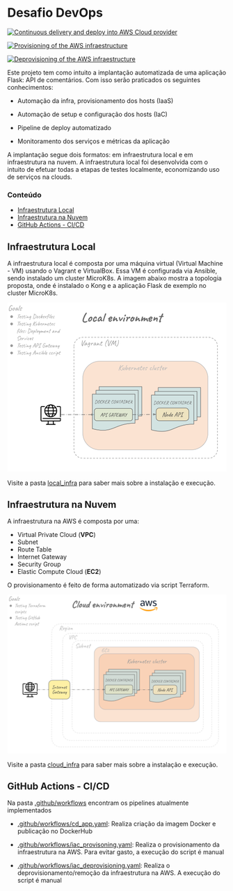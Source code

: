 # Desafio DevOps

[![Continuous delivery and deploy into AWS Cloud provider](https://github.com/Samuellucas97/desafio-devops/actions/workflows/cd_app.yaml/badge.svg)](https://github.com/Samuellucas97/desafio-devops/actions/workflows/cd_app.yaml)

[![Provisioning of the AWS infraestructure](https://github.com/Samuellucas97/desafio-devops/actions/workflows/iac_provisioning.yaml/badge.svg)](https://github.com/Samuellucas97/desafio-devops/actions/workflows/iac_provisioning.yaml)

[![Deprovisioning of the AWS infraestructure](https://github.com/Samuellucas97/desafio-devops/actions/workflows/iac_deprovisioning.yaml/badge.svg)](https://github.com/Samuellucas97/desafio-devops/actions/workflows/iac_deprovisioning.yaml)

Este projeto tem como intuito a implantação automatizada de uma aplicação Flask: API de comentários. Com isso serão praticados os seguintes conhecimentos:

* Automação da infra, provisionamento dos hosts (IaaS)

* Automação de setup e configuração dos hosts (IaC)

* Pipeline de deploy automatizado

* Monitoramento dos serviços e métricas da aplicação

A implantação segue dois formatos: em infraestrutura local e em infraestrutura na nuvem. A infraestrutura local foi desenvolvida com o intuito de efetuar todas a etapas de testes localmente, economizando uso de serviços na clouds.

### Conteúdo
- [Infraestrutura Local](#infraestrutura-local)
- [Infraestrutura na Nuvem](#infraestrutura-na-nuvem)
- [GitHub Actions - CI/CD](#github-actions---cicd)

## Infraestrutura Local

A infraestrutura local é composta por uma máquina virtual (Virtual Machine - VM) usando o Vagrant e VirtualBox. Essa VM é configurada via Ansible, sendo instalado um cluster MicroK8s. A imagem abaixo mostra a topologia proposta, onde é instalado o Kong e a aplicação Flask de exemplo no cluster MicroK8s.

![local infrastructure design](./assets/local-environment_version_3.png)

Visite a pasta [local_infra](./local_infra/) para saber mais sobre a instalação e execução.

## Infraestrutura na Nuvem

A infraestrutura na AWS é composta por uma:

* Virtual Private Cloud (**VPC**)
* Subnet
* Route Table
* Internet Gateway
* Security Group
* Elastic Compute Cloud (**EC2**)


O provisionamento é feito de forma automatizado via script Terraform.

![cloud infrastructure design](./assets/cloud-environment_version_2.png)

Visite a pasta [cloud_infra](./cloud_infra/) para saber mais sobre a instalação e execução.

## GitHub Actions - CI/CD

Na pasta [.github/workflows](./.github/workflows) encontram os pipelines atualmente implementados

* [.github/workflows/cd_app.yaml](./.github/workflows/cd_app.yaml): Realiza criação da imagem Docker e publicação no DockerHub

* [.github/workflows/iac_provisoning.yaml](./.github/workflows/iac_provisoning.yaml): Realiza o provisionamento da infraestrutura na AWS. Para evitar gasto, a execução do script é manual


* [.github/workflows/iac_deprovisioning.yaml](./.github/workflows/iac_deprovisioning.yaml): Realiza o deprovisionamento/remoção da infraestrutura na AWS. A execução do script é manual
